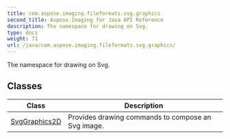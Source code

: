 ```yaml
---
title: com.aspose.imaging.fileformats.svg.graphics
second_title: Aspose.Imaging for Java API Reference
description: The namespace for drawing on Svg.
type: docs
weight: 71
url: /java/com.aspose.imaging.fileformats.svg.graphics/
---
```


The namespace for drawing on Svg.


## Classes

| Class | Description |
| --- | --- |
| [SvgGraphics2D](../com.aspose.imaging.fileformats.svg.graphics/svggraphics2d) | Provides drawing commands to compose an Svg image. |
